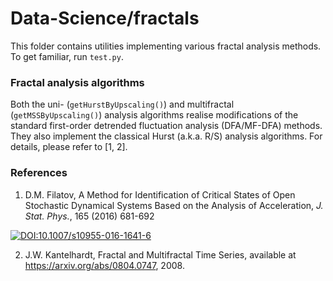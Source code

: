 # Data-Science/fractals
This folder contains utilities implementing various fractal analysis methods. To get familiar, run `test.py`.

### Fractal analysis algorithms
Both the uni- (`getHurstByUpscaling()`) and multifractal (`getMSSByUpscaling()`) analysis algorithms realise modifications of the standard first-order detrended fluctuation analysis (DFA/MF-DFA) methods. They also implement the classical Hurst (a.k.a. R/S) analysis algorithms. For details, please refer to [1, 2].

### References
1. D.M. Filatov, A Method for Identification of Critical States of Open Stochastic Dynamical Systems Based on the Analysis of Acceleration, *J. Stat. Phys.*, 165 (2016) 681-692

<p><a href="https://doi.org/10.1007/s10955-016-1641-6" rel="nofollow"><img src="https://camo.githubusercontent.com/c40d7831d685ef53656a8296050bcf378e3fadf8/68747470733a2f2f7a656e6f646f2e6f72672f62616467652f444f492f31302e313030372f3937382d332d3331392d37363230372d345f31352e737667" alt="DOI:10.1007/s10955-016-1641-6" data-canonical-src="https://zenodo.org/badge/DOI/10.1007/s10955-016-1641-6.svg" style="max-width:100%;"></a></p>

2. J.W. Kantelhardt, Fractal and Multifractal Time Series, available at https://arxiv.org/abs/0804.0747, 2008.